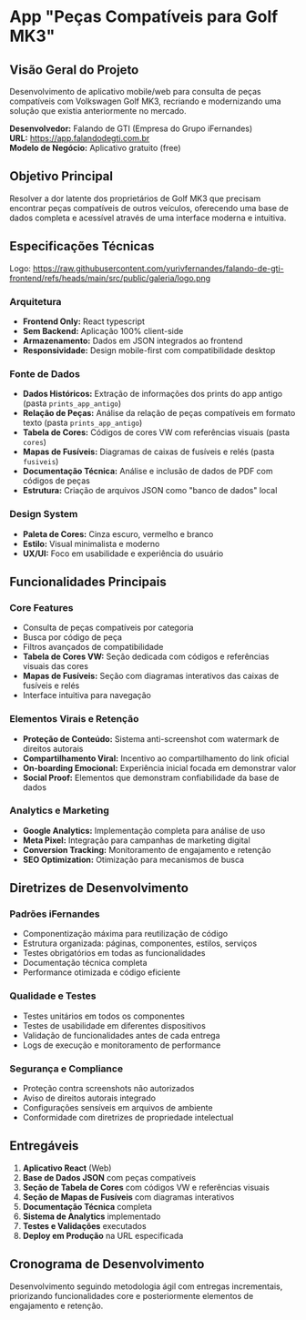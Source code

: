 # App "Peças Compatíveis para Golf MK3"

## Visão Geral do Projeto
Desenvolvimento de aplicativo mobile/web para consulta de peças compatíveis com Volkswagen Golf MK3, recriando e modernizando uma solução que existia anteriormente no mercado.

**Desenvolvedor:** Falando de GTI (Empresa do Grupo iFernandes)  
**URL:** https://app.falandodegti.com.br  
**Modelo de Negócio:** Aplicativo gratuito (free)

## Objetivo Principal
Resolver a dor latente dos proprietários de Golf MK3 que precisam encontrar peças compatíveis de outros veículos, oferecendo uma base de dados completa e acessível através de uma interface moderna e intuitiva.

## Especificações Técnicas
Logo: https://raw.githubusercontent.com/yurivfernandes/falando-de-gti-frontend/refs/heads/main/src/public/galeria/logo.png
### Arquitetura
- **Frontend Only:** React typescript
- **Sem Backend:** Aplicação 100% client-side
- **Armazenamento:** Dados em JSON integrados ao frontend
- **Responsividade:** Design mobile-first com compatibilidade desktop

### Fonte de Dados
- **Dados Históricos:** Extração de informações dos prints do app antigo (pasta `prints_app_antigo`)
- **Relação de Peças:** Análise da relação de peças compatíveis em formato texto (pasta `prints_app_antigo`)
- **Tabela de Cores:** Códigos de cores VW com referências visuais (pasta `cores`)
- **Mapas de Fusíveis:** Diagramas de caixas de fusíveis e relés (pasta `fusiveis`)
- **Documentação Técnica:** Análise e inclusão de dados de PDF com códigos de peças
- **Estrutura:** Criação de arquivos JSON como "banco de dados" local

### Design System
- **Paleta de Cores:** Cinza escuro, vermelho e branco
- **Estilo:** Visual minimalista e moderno
- **UX/UI:** Foco em usabilidade e experiência do usuário

## Funcionalidades Principais

### Core Features
- Consulta de peças compatíveis por categoria
- Busca por código de peça
- Filtros avançados de compatibilidade
- **Tabela de Cores VW:** Seção dedicada com códigos e referências visuais das cores
- **Mapas de Fusíveis:** Seção com diagramas interativos das caixas de fusíveis e relés
- Interface intuitiva para navegação

### Elementos Virais e Retenção
- **Proteção de Conteúdo:** Sistema anti-screenshot com watermark de direitos autorais
- **Compartilhamento Viral:** Incentivo ao compartilhamento do link oficial
- **On-boarding Emocional:** Experiência inicial focada em demonstrar valor
- **Social Proof:** Elementos que demonstram confiabilidade da base de dados

### Analytics e Marketing
- **Google Analytics:** Implementação completa para análise de uso
- **Meta Pixel:** Integração para campanhas de marketing digital
- **Conversion Tracking:** Monitoramento de engajamento e retenção
- **SEO Optimization:** Otimização para mecanismos de busca

## Diretrizes de Desenvolvimento

### Padrões iFernandes
- Componentização máxima para reutilização de código
- Estrutura organizada: páginas, componentes, estilos, serviços
- Testes obrigatórios em todas as funcionalidades
- Documentação técnica completa
- Performance otimizada e código eficiente

### Qualidade e Testes
- Testes unitários em todos os componentes
- Testes de usabilidade em diferentes dispositivos
- Validação de funcionalidades antes de cada entrega
- Logs de execução e monitoramento de performance

### Segurança e Compliance
- Proteção contra screenshots não autorizados
- Aviso de direitos autorais integrado
- Configurações sensíveis em arquivos de ambiente
- Conformidade com diretrizes de propriedade intelectual

## Entregáveis
1. **Aplicativo React** (Web)
2. **Base de Dados JSON** com peças compatíveis
3. **Seção de Tabela de Cores** com códigos VW e referências visuais
4. **Seção de Mapas de Fusíveis** com diagramas interativos
5. **Documentação Técnica** completa
6. **Sistema de Analytics** implementado
7. **Testes e Validações** executados
8. **Deploy em Produção** na URL especificada

## Cronograma de Desenvolvimento
Desenvolvimento seguindo metodologia ágil com entregas incrementais, priorizando funcionalidades core e posteriormente elementos de engajamento e retenção.

